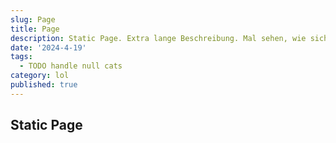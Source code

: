 ```yaml
---
slug: Page
title: Page
description: Static Page. Extra lange Beschreibung. Mal sehen, wie sich das auswirkt. Extra lange Beschreibung. Mal sehen, wie sich das auswirkt. Extra lange Beschreibung. Mal sehen, wie sich das auswirkt.
date: '2024-4-19'
tags:
  - TODO handle null cats
category: lol
published: true
---
```


## Static Page

